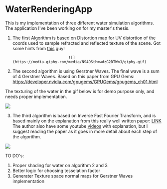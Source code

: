 # WaterRenderingApp

This is my implementation of three different water simulation algorithms. The application I've been working on for my master's thesis.

1) The first Algorithm is based on Distortion map for UV distortion of the coords used to sample refracted and reflected texture of the scene. Got some hints from [this](url=https://www.youtube.com/watch?v=HusvGeEDU_U) guy! 

                                ![](https://media.giphy.com/media/NS4DSthmwdzG2DTWmJ/giphy.gif)


2) The second algorithm is using Gerstner Waves. The final wave is a sum of 4 Gerstner Waves.
Based on this paper from GPU Gems: https://developer.nvidia.com/gpugems/GPUGems/gpugems_ch01.html

The texturing of the water in the gif below is for demo purpose only, and needs proper implementation.

![](https://media.giphy.com/media/1UUa3Bvw8mm65D8Yc2/giphy.gif)

3) The third algorithm is based on Inverse Fast Fourier Transform, and is based mainly on the explanation from this really well written paper: [LINK](https://tubdok.tub.tuhh.de/handle/11420/1439?locale=en)
The author also have some  youtube [videos](https://www.youtube.com/watch?v=B3YOLg0sA2g) with explanation, but I suggest reading the paper as it goes in more detail about each step of the algorithm.

![](https://media.giphy.com/media/3ojpoNvEfn0y8bj0Oh/giphy.gif)

TO DO's:
1. Proper shading for water on algorithm 2 and 3
2. Better logic for choosing tesselation factor
3. Generater Texture space normal maps for Gerstner Waves implementation
